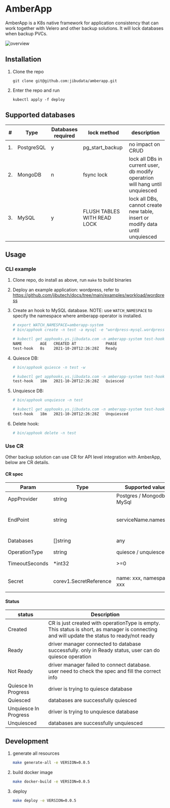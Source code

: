# AmberApp

AmberApp is a K8s native framework for application consistency that can work together with Velero and other backup solutions. It will lock databases when backup PVCs.

![overview](https://gitee.com/jibutech/tech-docs/raw/master/images/amberapp-architecture.png)

## Installation

1. Clone the repo

   `git clone git@github.com:jibudata/amberapp.git`

2. Enter the repo and run

   `kubectl apply -f deploy`

## Supported databases

| #   | Type       | Databases required | lock method                 | description                                                                   |
| --- | ---------- | ------------------ | --------------------------- | ----------------------------------------------------------------------------- |
| 1.  | PostgreSQL | y                  | pg_start_backup             | no impact on CRUD                                                             |
| 2.  | MongoDB    | n                  | fsync lock                  | lock all DBs in current user, db modify operatrion will hang until unquiesced |
| 3.  | MySQL      | y                  | FLUSH TABLES WITH READ LOCK | lock all DBs, cannot create new table, insert or modify data until unquiesced |

## Usage

### CLI example

1. Clone repo, do install as above, run `make` to build binaries
2. Deploy an example application: wordpress, refer to <https://github.com/jibutech/docs/tree/main/examples/workload/wordpress>
3. Create an hook to MySQL database. NOTE: use `WATCH_NAMESPACE` to specify the namespace where amberapp operator is installed.

   ```bash
   # export WATCH_NAMESPACE=amberapp-system
   # bin/apphook create -n test -a mysql -e "wordpress-mysql.wordpress" -u root -p passw0rd --databases mysql

   # kubectl get apphooks.ys.jibudata.com -n amberapp-system test-hook
   NAME        AGE   CREATED AT             PHASE
   test-hook   8s    2021-10-20T12:26:28Z   Ready
   ```

4. Quiesce DB:

   ```bash
   # bin/apphook quiesce -n test -w

   # kubectl get apphooks.ys.jibudata.com -n amberapp-system test-hook
   test-hook   18m   2021-10-20T12:26:28Z   Quiesced
   ```

5. Unquiesce DB:

   ```bash
   # bin/apphook unquiesce -n test

   # kubectl get apphooks.ys.jibudata.com -n amberapp-system test-hook
   test-hook   18m   2021-10-20T12:26:28Z   Unquiesced
   ```

6. Delete hook:

   ```bash
   # bin/apphook delete -n test
   ```

### Use CR

Other backup solution can use CR for API level integration with AmberApp, below are CR details.

#### CR spec

| Param          | Type                   | Supported values           | Description                                |
| -------------- | ---------------------- | -------------------------- | ------------------------------------------ |
| AppProvider    | string                 | Postgres / Mongodb / MySql | DB type                                    |
| EndPoint       | string                 | serviceName.namespace      | Endpoint to connect the applicatio service |
| Databases      | []string               | any                        | database name array                        |
| OperationType  | string                 | quiesce / unquiesce        |                                            |
| TimeoutSeconds | \*int32                | >=0                        | timeout of operation                       |
| Secret         | corev1.SecretReference | name: xxx, namespace: xxx  | Secret to access the database              |

#### Status

| status                | Description                                                                                                                                  |
| --------------------- | -------------------------------------------------------------------------------------------------------------------------------------------- |
| Created               | CR is just created with operationType is empty. This status is short, as manager is connecting and will update the status to ready/not ready |
| Ready                 | driver manager connected to database successfully. only in Ready status, user can do quiesce operation                                       |
| Not Ready             | driver manager failed to connect database. user need to check the spec and fill the correct info                                             |
| Quiesce In Progress   | driver is trying to quiesce database                                                                                                         |
| Quiesced              | databases are successfully quiesced                                                                                                          |
| Unquiesce In Progress | driver is trying to unquiesce database                                                                                                       |
| Unquiesced            | databases are successfully unquiesced                                                                                                        |

## Development

1. generate all resources

   ```bash
   make generate-all -e VERSION=0.0.5
   ```

2. build docker image

   ```bash
   make docker-build -e VERSION=0.0.5
   ```

3. deploy

   ```bash
   make deploy -e VERSION=0.0.5
   ```
